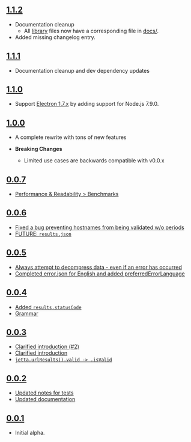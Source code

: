 ## [1.1.2](https://github.com/AltusAero/jetta/releases/tag/v1.1.2)

- Documentation cleanup
  - All [library](lib/) files now have a corresponding file in [docs/](docs/).
- Added missing changelog entry.

## [1.1.1](https://github.com/AltusAero/jetta/releases/tag/v1.1.1)

- Documentation cleanup and dev dependency updates

## [1.1.0](https://github.com/AltusAero/jetta/releases/tag/v1.1.0)

- Support [Electron 1.7.x](https://github.com/electron/electron/releases/tag/v1.7.0) by adding support for Node.js 7.9.0.

## [1.0.0](https://github.com/AltusAero/jetta/releases/tag/v1.0.0)

- A complete rewrite with tons of new features

- **Breaking Changes**
  - Limited use cases are backwards compatible with v0.0.x

## [0.0.7](https://github.com/AltusAero/jetta/releases/tag/v0.0.7)

- [Performance & Readability > Benchmarks](https://github.com/AltusAero/jetta/commit/1ec9dd581c54477af6adc4f681a85e6336f0c807)

## [0.0.6](https://github.com/AltusAero/jetta/releases/tag/v0.0.6)

- [Fixed a bug preventing hostnames from being validated w/o periods](https://github.com/AltusAero/jetta/commit/da337908012411d56e88dae8e115a3d7c3a5b399)
- [FUTURE: `results.json`](https://github.com/AltusAero/jetta/commit/6696ff58e8ecf4a0476c7efd62bc754439cf3c4d)

## [0.0.5](https://github.com/AltusAero/jetta/releases/tag/v0.0.5)

- [Always attempt to decompress data - even if an error has occurred](https://github.com/AltusAero/jetta/commit/d254f2cecbe70f8bebdcadaa4c33d59d70d9b998)
- [Completed error.json for English and added preferredErrorLanguage](https://github.com/AltusAero/jetta/commit/f684dde66cc2d7a8ad41295fca7ef6bd5f82b21b)

## [0.0.4](https://github.com/AltusAero/jetta/releases/tag/v0.0.4)

- [Added `results.statusCode`](https://github.com/AltusAero/jetta/commit/39f5160d36a3a49b174eacb122d8d1ae4f61fb0f)
- [Grammar](https://github.com/AltusAero/jetta/commit/140be40b094dea6bdb11fdf71a6aa3e8a6d48b9b)

## [0.0.3](https://github.com/AltusAero/jetta/releases/tag/v0.0.3)

- [Clarified introduction (#2)](https://github.com/AltusAero/jetta/commit/590ead6627937f1c36fdd47e69fff10a998e8712)
- [Clarified introduction](https://github.com/AltusAero/jetta/commit/100de84e159a4cc34affe2afdcaa265677f25f0e)
- [`jetta.urlResults().valid -> .isValid`](https://github.com/AltusAero/jetta/commit/fe702d17b5d885b9d38ed50bb39dcd4ce0732eea)

## [0.0.2](https://github.com/AltusAero/jetta/releases/tag/v0.0.2)

- [Updated notes for tests](https://github.com/AltusAero/jetta/commit/742cae729a69fb2e5207aedffa2bd98ea0b1841b)
- [Updated documentation](https://github.com/AltusAero/jetta/commit/db01e07bcdbcbded1d69250d824ed90a39d8a9d1)

## [0.0.1](https://github.com/AltusAero/jetta/releases/tag/v0.0.1)

- Initial alpha.
